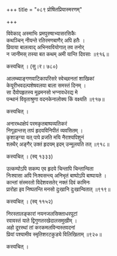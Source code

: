 +++
title = "०८९ प्रोषितप्रियास्मरणम्"

+++


विवेकाद् अस्माभिः प्रमपुरुषाभ्यासरसिकैः  
कथञ्चिन् नीयन्ते रतिरमणबाणैर् अपि हतैः ।  
प्रियाया बालत्वाद् अभिनववियोगात् तव तनोर्  
न जानीमस् तस्या बत कथम् अमी यान्ति दिवसाः ॥९१६॥  


कस्यचित् । (सु।र। ७८०)  


आलम्ब्याङ्गणवाटिकापरिसरे स्वेच्छानतां शाखिकां  
केयूरीभवदल्पशेषवलया बाला समस्तं दिनम् ।  
सा दैवोपहृतस्य मूढमनसो भग्नावधेरद्य मे  
पन्थानं विवृताश्रुणा वदनकेनालोक्य किं वक्ष्यति ॥९१७॥  


कस्यचित् ।  


अनारब्धाक्षेपं परमकृतबाष्पव्यतिकरं   
निगूढान्तस् तापं हृदयविनिपीतं व्यवसितम् ।  
कृशाङ्ग्या यत् पापे व्रजति मयि नैराश्यपिशुनं   
श्लथैर् अङ्गैर् उक्तं हृदयम् इदम् उन्मूलयति तत् ॥९१८॥  


कस्यचित् । (स्व् १३३३)  


उत्कम्पोऽपि सकम्प एव हृदये चिन्तापि चिन्तान्विता   
निःश्वासा अपि निःश्वसन्त्य् अनिभृतं बाष्पोऽपि बाष्पायते ।  
कान्तां संस्मरतो विदेशवसतेर् नक्तं दिवं कामिनः   
प्रारोहा इव निष्पतन्ति मनसो दुःखानि दुःखान्वितात् ॥९१९॥  


कस्यचित् । (स्व् ११५२)  


निरस्तालङ्कारां नयनजलसिक्ताधरपूटां   
रवावस्तं याते द्विगुणतरखेदालसमुखीम् ।  
अहो दूरस्थां तां करकमलविन्यस्तवदनां  
प्रियां पश्यामीव स्मृतिशरटकुड्ये विलिखिताम् ॥९२०॥  


कस्यचित् ।  


